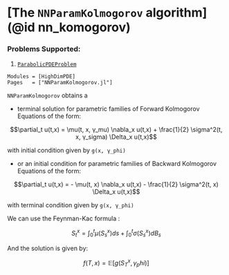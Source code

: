 # [The `NNParamKolmogorov` algorithm](@id nn_komogorov)

### Problems Supported:
1. [`ParabolicPDEProblem`](@ref)

```@autodocs
Modules = [HighDimPDE]
Pages   = ["NNParamKolmogorov.jl"]
```

`NNParamKolmogorov` obtains a 
- terminal solution for parametric families of Forward Kolmogorov Equations of the form:
```math
\partial_t u(t,x) = \mu(t, x, γ_mu) \nabla_x u(t,x) + \frac{1}{2} \sigma^2(t, x, γ_sigma) \Delta_x u(t,x)
```
with initial condition given by `g(x, γ_phi)`
- or an initial condition for parametric families of Backward Kolmogorov Equations of the form:
```math
\partial_t u(t,x) = - \mu(t, x) \nabla_x u(t,x) - \frac{1}{2} \sigma^2(t, x) \Delta_x u(t,x)
```
with terminal condition given by `g(x, γ_phi)`

We can use the Feynman-Kac formula : 
```math
S_t^x = \int_{0}^{t}\mu(S_s^x)ds + \int_{0}^{t}\sigma(S_s^x)dB_s
```
And the solution is given by:
```math
f(T, x) = \mathbb{E}[g(S_T^x, γ_phi)]
```